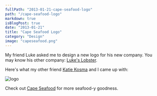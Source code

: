 ```yaml
---
fullPath: "2013-01-21-cape-seafood-logo"
path: "/cape-seafood-logo"
markdown: true
isBlogPost: true
date: "2013-01-21"
title: "Cape Seafood Logo"
category: "Design"
image: "capeseafood.png"
---
```


My friend Luke asked me to design a new logo for his new company. You may know his other company: [Luke's Lobster](https://www.lukeslobster.com/).

Here's what my other friend [Katie Kosma](http://www.katiekosma.com/) and I came up with:

![logo](./images/capeseafood.png)

Check out [Cape Seafood](http://www.capeseafoodllc.com/) for more seafood-y goodness.